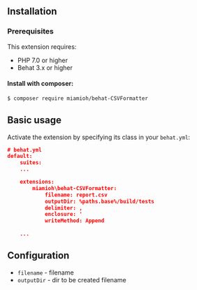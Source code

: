 ## Installation

### Prerequisites

This extension requires:

* PHP 7.0 or higher
* Behat 3.x or higher

#### Install with composer:

```bash
$ composer require miamioh/behat-CSVFormatter
```

## Basic usage

Activate the extension by specifying its class in your `behat.yml`:

```json
# behat.yml
default:
    suites:
    ...

    extensions:
        miamioh\behat-CSVFormatter:
            filename: report.csv
            outputDir: %paths.base%/build/tests
            delimiter: ,
            enclosure: '
            writeMethod: Append
            
    ...
```

## Configuration
* `filename` - filename
* `outputDir` - dir to be created filename
